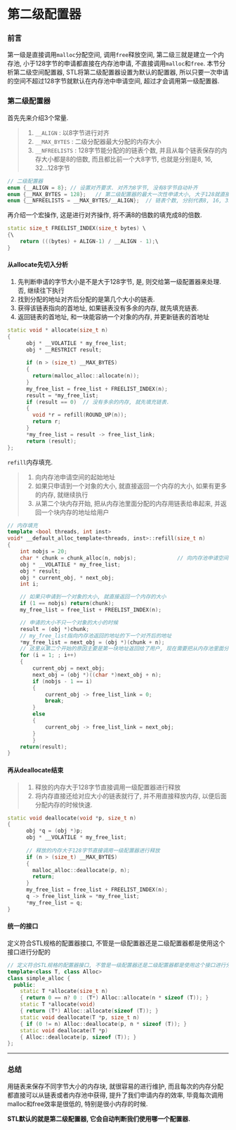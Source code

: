 # 第二级配置器

### 前言

第一级是直接调用`malloc`分配空间, 调用`free`释放空间, 第二级三就是建立一个内存池, 小于128字节的申请都直接在内存池申请, 不直接调用`malloc`和`free`. 本节分析第二级空间配置器, STL将第二级配置器设置为默认的配置器, 所以只要一次申请的空间不超过128字节就默认在内存池中申请空间, 超过才会调用第一级配置器.



### 第二级配置器

首先先来介绍3个常量. 

>   1.   `__ALIGN` : 以8字节进行对齐
>   2.  `__MAX_BYTES` : 二级分配器最大分配的内存大小
>   3.  `__NFREELISTS` : 128字节能分配的的链表个数, 并且从每个链表保存的内存大小都是8的倍数, 而且都比前一个大8字节, 也就是分别是8, 16, 32...128字节

```c++
// 二级配置器
enum {__ALIGN = 8}; // 设置对齐要求. 对齐为8字节, 没有8字节自动补齐
enum {__MAX_BYTES = 128};   // 第二级配置器的最大一次性申请大小, 大于128就直接调用第一级配置器
enum {__NFREELISTS = __MAX_BYTES/__ALIGN};  // 链表个数, 分别代表8, 16, 32....字节的链表
```

再介绍一个宏操作, 这是进行对齐操作, 将不满8的倍数的填充成8的倍数.

```c++
static size_t FREELIST_INDEX(size_t bytes) \
{\
    return (((bytes) + ALIGN-1) / __ALIGN - 1);\
}
```



#### 从allocate先切入分析

1.  先判断申请的字节大小是不是大于128字节, 是, 则交给第一级配置器来处理. 否, 继续往下执行
2.  找到分配的地址对齐后分配的是第几个大小的链表.
3.  获得该链表指向的首地址, 如果链表没有多余的内存, 就先填充链表.
4.  返回链表的首地址, 和一块能容纳一个对象的内存, 并更新链表的首地址

```c++
static void * allocate(size_t n)
{
      obj * __VOLATILE * my_free_list;
      obj * __RESTRICT result;
    
      if (n > (size_t) __MAX_BYTES) 
      {
        return(malloc_alloc::allocate(n));
      }
      my_free_list = free_list + FREELIST_INDEX(n);
      result = *my_free_list;
      if (result == 0) 	// 没有多余的内存, 就先填充链表.
      {
        void *r = refill(ROUND_UP(n));
        return r;
      }
      *my_free_list = result -> free_list_link;
      return (result);
};
```

`refill`内存填充.

>   1.  向内存池申请空间的起始地址
>   2.  如果只申请到一个对象的大小, 就直接返回一个内存的大小, 如果有更多的内存, 就继续执行
>   3.  从第二个块内存开始, 把从内存池里面分配的内存用链表给串起来, 并返回一个块内存的地址给用户

```c++
// 内存填充
template <bool threads, int inst>
void* __default_alloc_template<threads, inst>::refill(size_t n)
{
  	int nobjs = 20;
  	char * chunk = chunk_alloc(n, nobjs);             // 向内存池申请空间的起始地址
  	obj * __VOLATILE * my_free_list;
  	obj * result;
  	obj * current_obj, * next_obj;
  	int i;

  	// 如果只申请到一个对象的大小, 就直接返回一个内存的大小
  	if (1 == nobjs) return(chunk);
  	my_free_list = free_list + FREELIST_INDEX(n);

  	// 申请的大小不只一个对象的大小的时候
  	result = (obj *)chunk;
  	// my_free_list指向内存池返回的地址的下一个对齐后的地址
  	*my_free_list = next_obj = (obj *)(chunk + n);
  	// 这里从第二个开始的原因主要是第一块地址返回给了用户, 现在需要把从内存池里面分配的内存用链表给串起来
  	for (i = 1; ; i++) 
  	{
	    current_obj = next_obj;
    	next_obj = (obj *)((char *)next_obj + n);
	    if (nobjs - 1 == i) 
        {
			current_obj -> free_list_link = 0;
      		break;
    	} 
        else 
        {
      		current_obj -> free_list_link = next_obj;
    	}
  		}
  	return(result);
}
```



#### 再从deallocate结束

>   1.  释放的内存大于128字节直接调用一级配置器进行释放
>   2.  将内存直接还给对应大小的链表就行了, 并不用直接释放内存, 以便后面分配内存的时候快速.

```c++
static void deallocate(void *p, size_t n)
{
      obj *q = (obj *)p;
      obj * __VOLATILE * my_free_list;
	
      // 释放的内存大于128字节直接调用一级配置器进行释放
      if (n > (size_t) __MAX_BYTES) 
      {
        malloc_alloc::deallocate(p, n);
        return;
      }
      my_free_list = free_list + FREELIST_INDEX(n);
      q -> free_list_link = *my_free_list;
      *my_free_list = q;
}
```



#### 统一的接口

定义符合STL规格的配置器接口, 不管是一级配置器还是二级配置器都是使用这个接口进行分配的

```c++
// 定义符合STL规格的配置器接口, 不管是一级配置器还是二级配置器都是使用这个接口进行分配的
template<class T, class Alloc>
class simple_alloc {
  public:
    static T *allocate(size_t n)
    { return 0 == n? 0 : (T*) Alloc::allocate(n * sizeof (T)); }
    static T *allocate(void)
    { return (T*) Alloc::allocate(sizeof (T)); }
    static void deallocate(T *p, size_t n)
    { if (0 != n) Alloc::deallocate(p, n * sizeof (T)); }
    static void deallocate(T *p)
    { Alloc::deallocate(p, sizeof (T)); }
};
```



---

### 总结

用链表来保存不同字节大小的内存块, 就很容易的进行维护, 而且每次的内存分配都直接可以从链表或者内存池中获得, 提升了我们申请内存的效率, 毕竟每次调用malloc和free效率是很低的, 特别是很小内存的时候. 

**STL默认的就是第二级配置器, 它会自动判断我们使用哪一个配置器.**